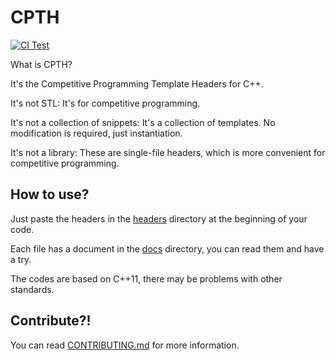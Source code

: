 # CPTH

[![CI Test](https://github.com/ouuan/CPTH/workflows/CI%20Test/badge.svg)](https://github.com/ouuan/CPTH/actions)

What is CPTH?

It's the Competitive Programming Template Headers for C++.

It's not STL: It's for competitive programming.

It's not a collection of snippets: It's a collection of templates. No modification is required, just instantiation.

It's not a library: These are single-file headers, which is more convenient for competitive programming.

## How to use?

Just paste the headers in the [headers](headers) directory at the beginning of your code.

Each file has a document in the [docs](docs) directory, you can read them and have a try.

The codes are based on C++11, there may be problems with other standards.

## Contribute?!

You can read [CONTRIBUTING.md](CONTRIBUTING.md) for more information.
